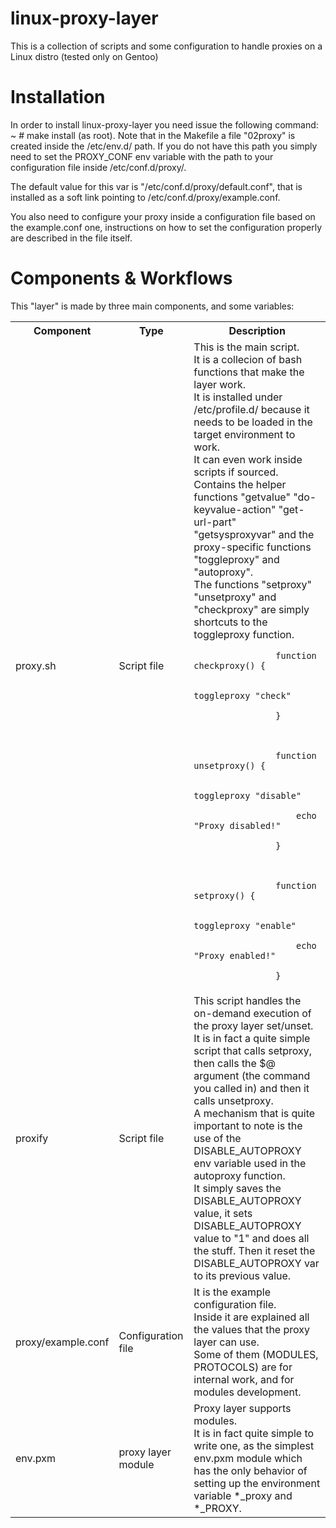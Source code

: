 linux-proxy-layer
=================

This is a collection of scripts and some configuration to handle proxies on a Linux distro (tested only on Gentoo)

Installation
============
In order to install linux-proxy-layer you need issue the following command: ~ # make install (as root).
Note that in the Makefile a file "02proxy" is created inside the /etc/env.d/ path.
If you do not have this path you simply need to set the PROXY_CONF env variable with the path to your configuration file inside /etc/conf.d/proxy/.

The default value for this var is "/etc/conf.d/proxy/default.conf", that is installed as a soft link pointing to /etc/conf.d/proxy/example.conf.

You also need to configure your proxy inside a configuration file based on the example.conf one, instructions on how to set the configuration properly are described in the file itself.


Components & Workflows
======================
This "layer" is made by three main components, and some variables:

<table>
	<tr>
		<th>Component</th>
		<th>Type</th>
		<th>Description</th>
	</tr>
	<tr>
		<td>proxy.sh</td>
		<td>Script file</td>
		<td>This is the main script.<br/>
			It is a collecion of bash functions that make the layer work.<br/>
			It is installed under /etc/profile.d/ because it needs to be loaded in the target environment to work.<br/>
			It can even work inside scripts if sourced.<br/>
			Contains the helper functions "getvalue" "do-keyvalue-action" "get-url-part" "getsysproxyvar" and the proxy-specific functions "toggleproxy" and "autoproxy".<br/>
			The functions "setproxy" "unsetproxy" and "checkproxy" are simply shortcuts to the toggleproxy function.<br/>
			<code>
				function checkproxy() {<br/>
					toggleproxy "check"<br/>
				}<br/>
<br/>
				function unsetproxy() {<br/>
					toggleproxy "disable"<br/>
					echo "Proxy disabled!"<br/>
				}<br/>
<br/>
				function setproxy() {<br/>
					toggleproxy "enable"<br/>
					echo "Proxy enabled!"<br/>
				}
			</code>
		</td>
	</tr>
	<tr>
		<td>proxify</td>
		<td>Script file</td>
		<td>
			This script handles the on-demand execution of the proxy layer set/unset. It is in fact a quite simple script that calls setproxy, then calls the $@ argument (the command you called in) and then it calls unsetproxy.<br/>
			A mechanism that is quite important to note is the use of the DISABLE_AUTOPROXY env variable used in the autoproxy function.<br/>
			It simply saves the DISABLE_AUTOPROXY value, it sets DISABLE_AUTOPROXY value to "1" and does all the stuff. Then it reset the DISABLE_AUTOPROXY var to its previous value.
		</td>
	</tr>
	<tr>
		<td>proxy/example.conf</td>
		<td>Configuration file</td>
		<td>
			It is the example configuration file.<br/>
			Inside it are explained all the values that the proxy layer can use.<br/>
			Some of them (MODULES, PROTOCOLS) are for internal work, and for modules development.
		</td>
	</tr>
	<tr>
		<td>env.pxm</td>
		<td>proxy layer module</td>
		<td>
			Proxy layer supports modules.<br/>
			It is in fact quite simple to write one, as the simplest env.pxm module which has the only behavior of setting up the environment variable *_proxy and *_PROXY.
		</td>
	</tr>
</table>


